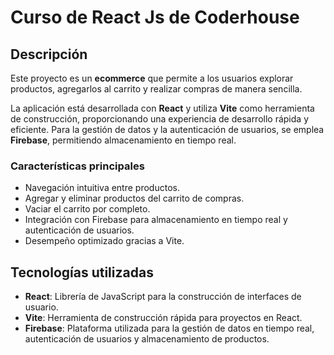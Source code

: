 # Curso de React Js de Coderhouse

## Descripción
Este proyecto es un **ecommerce** que permite a los usuarios explorar productos, agregarlos al carrito y realizar compras de manera sencilla. 

La aplicación está desarrollada con **React** y utiliza **Vite** como herramienta de construcción, proporcionando una experiencia de desarrollo rápida y eficiente. Para la gestión de datos y la autenticación de usuarios, se emplea **Firebase**, permitiendo almacenamiento en tiempo real.

### Características principales
- Navegación intuitiva entre productos.
- Agregar y eliminar productos del carrito de compras.
- Vaciar el carrito por completo.
- Integración con Firebase para almacenamiento en tiempo real y autenticación de usuarios.
- Desempeño optimizado gracias a Vite.

## Tecnologías utilizadas
- **React**: Librería de JavaScript para la construcción de interfaces de usuario.
- **Vite**: Herramienta de construcción rápida para proyectos en React.
- **Firebase**: Plataforma utilizada para la gestión de datos en tiempo real, autenticación de usuarios y almacenamiento de productos.
